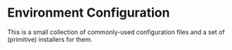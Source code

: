 Environment Configuration
=========================

This is a small collection of commonly-used configuration files and a set of
(primitive) installers for them.
